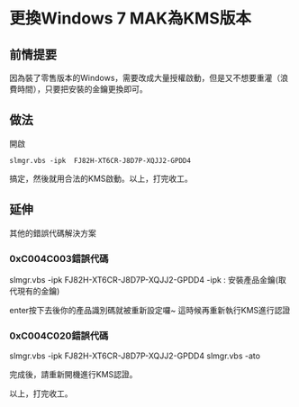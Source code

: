 # 更換Windows 7 MAK為KMS版本

## 前情提要

因為裝了零售版本的Windows，需要改成大量授權啟動，但是又不想要重灌（浪費時間），只要把安裝的金鑰更換即可。

## 做法

開啟

    slmgr.vbs -ipk  FJ82H-XT6CR-J8D7P-XQJJ2-GPDD4

搞定，然後就用合法的KMS啟動。以上，打完收工。


## 延伸

其他的錯誤代碼解決方案

### 0xC004C003錯誤代碼
slmgr.vbs -ipk  FJ82H-XT6CR-J8D7P-XQJJ2-GPDD4
  -ipk : 安裝產品金鑰(取代現有的金鑰)

   enter按下去後你的產品識別碼就被重新設定囉~
   這時候再重新執行KMS進行認證

### 0xC004C020錯誤代碼
slmgr.vbs -ipk FJ82H-XT6CR-J8D7P-XQJJ2-GPDD4
slmgr.vbs -ato

完成後，請重新開機進行KMS認證。

以上，打完收工。